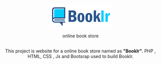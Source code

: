 
<div  align="center">
<a  href="https://github.com/github_username/repo_name">
<img  src="https://github.com/DishaKD/Booklr/blob/master/Images/Header%20%26%20Footer/logo.png"  alt="Logo" >
</a>



<p align=center>online book store</p>
<br>
This project is website for a online book store named as <b>"Booklr".</b> PHP , HTML, CSS , Js and Bootsrap used to build Booklr.
<!-- PROJECT LOGO -->

<div  align="center">

<a  href="https://github.com/github_username/repo_name">



</a>

